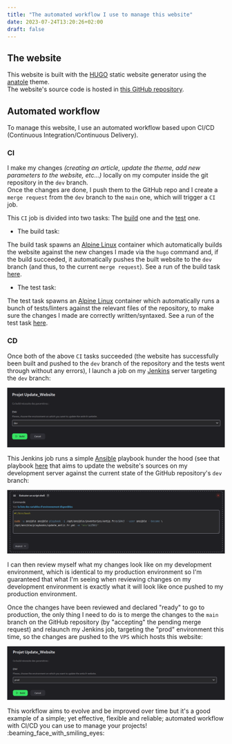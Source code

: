 ```yaml
---
title: "The automated workflow I use to manage this website"
date: 2023-07-24T13:20:26+02:00
draft: false
---
```


## The website

This website is built with the [HUGO](https://gohugo.io/) static website generator using the [anatole](https://github.com/lxndrblz/anatole) theme.  
The website's source code is hosted in [this GitHub repository](https://github.com/Antiz96/antiz.fr/).

## Automated workflow

To manage this website, I use an automated workflow based upon CI/CD (Continuous Integration/Continuous Delivery).

### CI

I make my changes *(creating an article, update the theme, add new parameters to the website, etc...)* locally on my computer inside the git repository in the `dev` branch.  
Once the changes are done, I push them to the GitHub repo and I create a `merge request` from the `dev` branch to the `main` one, which will trigger a `CI` job.

This `CI` job is divided into two tasks: The [build](https://github.com/Antiz96/antiz.fr/blob/main/.github/workflows/CI.yml#L8-L49) one and the [test](https://github.com/Antiz96/antiz.fr/blob/main/.github/workflows/CI.yml#L51-L72) one.

- The build task:

The build task spawns an [Alpine Linux](https://www.alpinelinux.org/) container which automatically builds the website against the new changes I made via the `hugo` command and, if the build succeeded, it automatically pushes the built website to the `dev` branch (and thus, to the current `merge request`). See a run of the build task [here](https://github.com/Antiz96/antiz.fr/actions/runs/5719114527/job/15496350459).

- The test task:

The test task spawns an [Alpine Linux](https://www.alpinelinux.org/) container which automatically runs a bunch of tests/linters against the relevant files of the repository, to make sure the changes I made are correctly written/syntaxed. See a run of the test task [here](https://github.com/Antiz96/antiz.fr/actions/runs/5719114527/job/15496350669).

### CD

Once both of the above `CI` tasks succeeded (the website has successfully been built and pushed to the `dev` branch of the repository and the tests went through without any errors), I launch a job on my [Jenkins](https://www.jenkins.io/) server targeting the `dev` branch:

![alt_text](../images/Jenkins_Update_Website_Job_Dev.png "Jenkins - Update Website Job Dev")

This Jenkins job runs a simple [Ansible](https://www.ansible.com/) playbook hunder the hood (see that playbook [here](https://github.com/Antiz96/Linux-Server/blob/main/Ansible-Playbooks/roles/update_antiz.fr/tasks/main.yml) that aims to update the website's sources on my development server against the current state of the GitHub repository's `dev` branch:

![alt_text](../images/Jenkins_Update_Website_Job_Param.png "Jenkins - Update Website Job Parameters")

I can then review myself what my changes look like on my development environment, which is identical to my production environment so I'm guaranteed that what I'm seeing when reviewing changes on my development environment is exactly what it will look like once pushed to my production environment.

Once the changes have been reviewed and declared "ready" to go to production, the only thing I need to do is to merge the changes to the `main` branch on the GitHub repository (by "accepting" the pending merge request) and relaunch my Jenkins job, targeting the "prod" environment this time, so the changes are pushed to the `VPS` which hosts this website:

![alt_text](../images/Jenkins_Update_Website_Job_Prd.png "Jenkins - Update Website Job Prod")

This workflow aims to evolve and be improved over time but it's a good example of a simple; yet effective, flexible and reliable; automated workflow with CI/CD you can use to manage your projects! :beaming_face_with_smiling_eyes:
